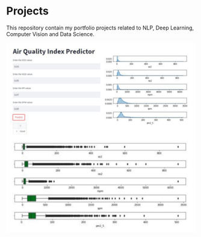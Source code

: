 # Projects
This repository contain my portfolio projects related to NLP, Deep Learning, Computer Vision and Data Science.
<center><img src="Air Quality Prediction/air.png"/></center>


